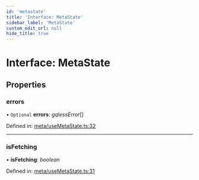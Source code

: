 ```yaml
---
id: 'metastate'
title: 'Interface: MetaState'
sidebar_label: 'MetaState'
custom_edit_url: null
hide_title: true
---
```


# Interface: MetaState

## Properties

### errors

• `Optional` **errors**: _gqlessError_[]

Defined in: [meta/useMetaState.ts:32](https://github.com/gqless/gqless/blob/master/packages/react/src/meta/useMetaState.ts#L32)

---

### isFetching

• **isFetching**: _boolean_

Defined in: [meta/useMetaState.ts:31](https://github.com/gqless/gqless/blob/master/packages/react/src/meta/useMetaState.ts#L31)
